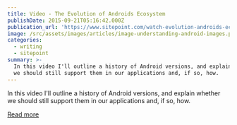 ```yaml
---
title: Video - The Evolution of Androids Ecosystem
publishDate: 2015-09-21T05:16:42.000Z
publication_url: 'https://www.sitepoint.com/watch-evolution-androids-ecosystem/'
image: /src/assets/images/articles/image-understanding-android-images.png
categories:
  - writing
  - sitepoint
summary: >-
  In this video I'll outline a history of Android versions, and explain whether
  we should still support them in our applications and, if so, how.
---
```


In this video I'll outline a history of Android versions, and explain whether we should still support them in our applications and, if so, how.

[Read more](https://www.sitepoint.com/watch-evolution-androids-ecosystem/)
